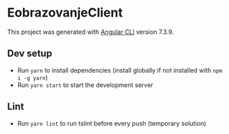 # EobrazovanjeClient

This project was generated with [Angular CLI](https://github.com/angular/angular-cli) version 7.3.9.

## Dev setup

- Run `yarn` to install dependencies (install globally if not installed with `npm i -g yarn`)
- Run `yarn start` to start the development server

## Lint

- Run `yarn lint` to run tslint before every push (temporary solution)
